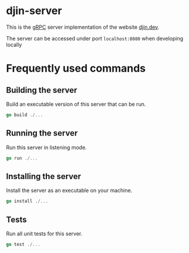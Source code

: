 # djin-server

This is the [gRPC](https://grpc.io/) server implementation of the website [djin.dev](https://djin.dev). 

The server can be accessed under port `localhost:8080` when developing locally

# Frequently used commands

## Building the server
Build an executable version of this server that can be run. 
```go
go build ./...
```

## Running the server
Run this server in listening mode.
```go
go run ./...
```

## Installing the server
Install the server as an executable on your machine.
```go
go install ./...
```

## Tests 
Run all unit tests for this server.
```go
go test ./...
```
